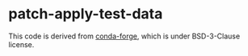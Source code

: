 # patch-apply-test-data

This code is derived from [conda-forge](https://github.com/conda-forge), which is under BSD-3-Clause license.
